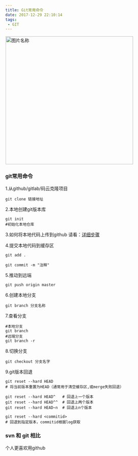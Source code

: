 ```yaml
---
title: Git常用命令
date: 2017-12-29 22:10:14
tags:
 - GIT
---
```

<img src="http://otbcgjn6c.bkt.clouddn.com/u=1103434515,3403775097&fm=27&gp=0.jpg"  width = "400" alt="图片名称" align=center style="border:1px solid  #F6F6F6"/>

### git常用命令

1.从github/gitlab/码云克隆项目
```
git clone 链接地址

```
2.本地创建git版本库
```
git init
#初始化本地仓库

```
3.如何将本地代码上传到github 请看：[详细步骤](http://www.yybblog.cn/2017/07/31/%E5%A6%82%E4%BD%95%E5%B0%86%E6%9C%AC%E5%9C%B0%E4%BB%A3%E7%A0%81%E4%B8%8A%E4%BC%A0%E5%88%B0GitHub/)

4.提交本地代码到缓存区
```
git add .

git commit -m "注释"

```
5.推动到远端
```
git push origin master
```
6.创建本地分支
```
git branch 分支名称
```

7.查看分支
```
#本地分支
git branch
#远端分支
git branch -r

```
8.切换分支
```
git checkout 分支名字

```
9.git版本回退
```
git reset --hard HEAD
# 将当前版本重置为HEAD（通常用于清空缓存区,或merge失败回退）

git reset --hard HEAD^   # 回退上一个版本
git reset --hard HEAD^^  # 回退上两个版本
git reset --hard HEAD~n  # 回退上n个版本

git reset --hard <commitid>
# 回退到指定版本，commitid根据log获取

```
### svn 和 git 相比
个人更喜欢用github